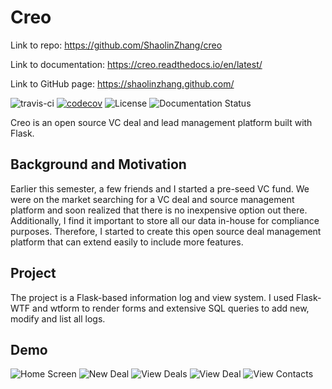 # Creo
Link to repo: https://github.com/ShaolinZhang/creo

Link to documentation: https://creo.readthedocs.io/en/latest/

Link to GitHub page: https://shaolinzhang.github.com/

![travis-ci](https://travis-ci.com/ShaolinZhang/creo.svg?branch=master) [![codecov](https://codecov.io/gh/ShaolinZhang/creo/branch/master/graph/badge.svg?token=UA8OZYWWSW)](https://codecov.io/gh/ShaolinZhang/creo) ![License](https://img.shields.io/github/license/ShaolinZhang/creo) ![Documentation Status](https://readthedocs.org/projects/creo/badge/?version=latest)

Creo is an open source VC deal and lead management platform built with Flask.

## Background and Motivation

Earlier this semester, a few friends and I started a pre-seed VC fund. We were on the market searching for a VC deal and source management platform and soon realized that there is no inexpensive option out there. Additionally, I find it important to store all our data in-house for compliance purposes. Therefore, I started to create this open source deal management platform that can extend easily to include more features.

## Project

The project is a Flask-based information log and view system. I used Flask-WTF and wtform to render forms and extensive SQL queries to add new, modify and list all logs.

## Demo

![Home Screen](https://raw.githubusercontent.com/ShaolinZhang/creo/master/example/img/home.png)
![New Deal](https://raw.githubusercontent.com/ShaolinZhang/creo/master/example/img/new_deal.png)
![View Deals](https://raw.githubusercontent.com/ShaolinZhang/creo/master/example/img/view_deals.png)
![View Deal](https://raw.githubusercontent.com/ShaolinZhang/creo/master/example/img/view_deal.png)
![View Contacts](https://raw.githubusercontent.com/ShaolinZhang/creo/master/example/img/view_contacts.png)
